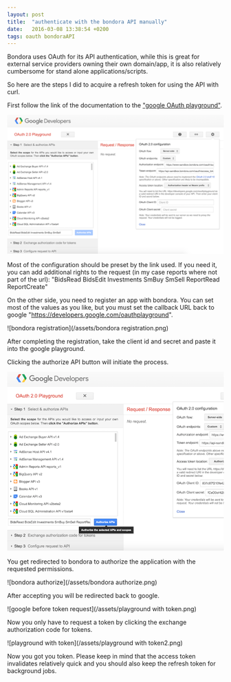 ```yaml
---
layout: post
title:  "authenticate with the bondora API manually"
date:   2016-03-08 13:38:54 +0200
tags: oauth bondoraAPI
---
```

Bondora uses OAuth for its API authentication, while this is great for external service providers owning their own domain/app, it is also relatively cumbersome for stand alone applications/scripts.

So here are the steps I did to acquire a refresh token for using the API with curl.

First follow the link of the documentation to the ["google OAuth playground"](https://developers.google.com/oauthplayground/#step1&scopes=BidsRead%20BidsEdit%20Investments%20SmBuy%20SmSell&url=https%3A//&content_type=application/json&http_method=GET&useDefaultOauthCred=unchecked&oauthEndpointSelect=Custom&oauthAuthEndpointValue=https%3a%2f%2fwww.bondora.com/oauth/authorize&oauthTokenEndpointValue=https%3a%2f%2fapi.bondora.com/oauth/access_token&includeCredentials=unchecked&accessTokenType=bearer&autoRefreshToken=unchecked&accessType=offline&forceAprovalPrompt=checked&response_type=code).

![playground](/assets/playground-before-anything.png)

Most of the configuration should be preset by the link used.
If you need it, you can add additional rights to the request (in my case reports where not part of the url):
"BidsRead BidsEdit Investments SmBuy SmSell ReportRead ReportCreate"

On the other side, you need to register an app with bondora. You can set most of the values as you like, but you must set the callback URL back to google "https://developers.google.com/oauthplayground".

![bondora registration](/assets/bondora registration.png)

After completing the registration, take the client id and secret and paste it into the google playground.

Clicking the authorize API button will initiate the process.

![playground authorize](/assets/playground-authorize.png)

You get redirected to bondora to authorize the application with the requested permissions.

![bondora authorize](/assets/bondora authorize.png)

After accepting you will be redirected back to google.

![google before token request](/assets/playground with token.png)

Now you only have to request a token by clicking the exchange authorization code for tokens.

![playground with token](/assets/playground with token2.png)

Now you got you token. Please keep in mind that the access token invalidates relatively quick and you should also keep the refresh token for background jobs.

